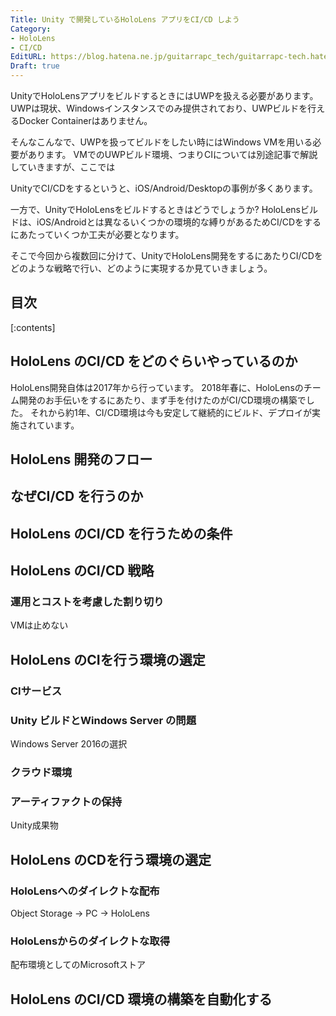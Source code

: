 ```yaml
---
Title: Unity で開発しているHoloLens アプリをCI/CD しよう
Category:
- HoloLens
- CI/CD
EditURL: https://blog.hatena.ne.jp/guitarrapc_tech/guitarrapc-tech.hatenablog.com/atom/entry/17680117126993600077
Draft: true
---
```


UnityでHoloLensアプリをビルドするときにはUWPを扱える必要があります。
UWPは現状、Windowsインスタンスでのみ提供されており、UWPビルドを行えるDocker Containerはありません。

そんなこんなで、UWPを扱ってビルドをしたい時にはWindows VMを用いる必要があります。
VMでのUWPビルド環境、つまりCIについては別途記事で解説していきますが、ここでは

UnityでCI/CDをするというと、iOS/Android/Desktopの事例が多くあります。

一方で、UnityでHoloLensをビルドするときはどうでしょうか?
HoloLensビルドは、iOS/Androidとは異なるいくつかの環境的な縛りがあるためCI/CDをするにあたっていくつか工夫が必要となります。

そこで今回から複数回に分けて、UnityでHoloLens開発をするにあたりCI/CDをどのような戦略で行い、どのように実現するか見ていきましょう。

<!-- more -->

## 目次

[:contents]

## HoloLens のCI/CD をどのぐらいやっているのか

HoloLens開発自体は2017年から行っています。
2018年春に、HoloLensのチーム開発のお手伝いをするにあたり、まず手を付けたのがCI/CD環境の構築でした。
それから約1年、CI/CD環境は今も安定して継続的にビルド、デプロイが実施されています。

## HoloLens 開発のフロー

## なぜCI/CD を行うのか



## HoloLens のCI/CD を行うための条件

## HoloLens のCI/CD 戦略

### 運用とコストを考慮した割り切り

VMは止めない

## HoloLens のCIを行う環境の選定

### CIサービス

### Unity ビルドとWindows Server の問題

Windows Server 2016の選択

### クラウド環境

### アーティファクトの保持

Unity成果物

## HoloLens のCDを行う環境の選定

### HoloLensへのダイレクトな配布

Object Storage -> PC -> HoloLens

### HoloLensからのダイレクトな取得

配布環境としてのMicrosoftストア

## HoloLens のCI/CD 環境の構築を自動化する
